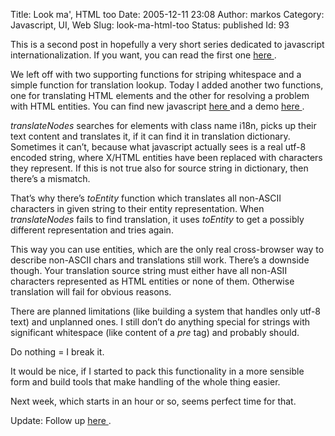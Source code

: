 Title: Look ma', HTML too
Date: 2005-12-11 23:08
Author: markos
Category: Javascript, UI, Web
Slug: look-ma-html-too
Status: published
Id: 93

<div>
 <p>
  This is a second post in hopefully a very short series dedicated to javascript internationalization. If you want, you can read the first one
  <a href="solving-javascript-i18n-as-work-in-progress.html">
   here
  </a>
  .
 </p>
 <p>
  We left off with two supporting functions for striping whitespace and a simple function for translation lookup. Today I added another two functions, one for translating HTML elements and the other for resolving a problem with HTML entities. You can find new javascript
  <a href="http://markos.gaivo.net/examples/js_i18n/2/translate.js">
   here
  </a>
  and a demo
  <a href="http://markos.gaivo.net/examples/js_i18n/2/index.html">
   here
  </a>
  .
 </p>
 <p>
  <em>
   translateNodes
  </em>
  searches for elements with class name i18n, picks up their text content and translates it, if it can find it in translation dictionary. Sometimes it can’t, because what javascript actually sees is a real utf-8 encoded string, where X/HTML entities have been replaced with characters they represent. If this is not true also for source string in dictionary, then there’s a mismatch.
 </p>
 <p>
  That’s why there’s
  <em>
   toEntity
  </em>
  function which translates all non-ASCII characters in given string to their entity representation. When
  <em>
   translateNodes
  </em>
  fails to find translation, it uses
  <em>
   toEntity
  </em>
  to get a possibly different representation and tries again.
 </p>
 <p>
  This way you can use entities, which are the only real cross-browser way to describe non-ASCII chars and translations still work. There’s a downside though. Your translation source string must either have all non-ASII characters represented as HTML entities or none of them. Otherwise translation will fail for obvious reasons.
 </p>
 <p>
  There are planned limitations (like building a system that handles only utf-8 text) and unplanned ones. I still don’t do anything special for strings with significant whitespace (like content of a
  <em>
   pre
  </em>
  tag) and probably should.
 </p>
 <p>
  Do nothing = I break it.
 </p>
 <p>
  It would be nice, if I started to pack this functionality in a more sensible form and build tools that make handling of the whole thing easier.
 </p>
 <p>
  Next week, which starts in an hour or so, seems perfect time for that.
 </p>
 <p>
  Update: Follow up
  <a href="news-at-seven-javascript-i18n-that-almost-doesnt-suck.html">
   here
  </a>
  .
 </p>
</div>
